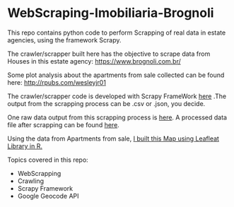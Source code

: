 # WebScraping-Imobiliaria-Brognoli
This repo contains python code to perform Scrapping of real data in estate agencies, using the framework Scrapy.

The crawler/scrapper built here has the objective to scrape data from Houses in this estate agency: https://www.brognoli.com.br/

Some plot analysis about the apartments from sale collected can be found here: http://rpubs.com/wesleyjr01

The crawler/scrapper code is developed with  Scrapy FrameWork  [here](https://github.com/wesleyjr01/WebScraping-Imobiliaria-Brognoly/blob/master/brognoly/brognoly/spiders/scrappingImoveis.py) .The output from the scrapping process can be .csv or .json, you decide.

One raw data output from this scrapping process is [here](https://github.com/wesleyjr01/WebScraping-Imobiliaria-Brognoly/blob/master/brognoly/brognoly/spiders/sale_floripa_apartments_brognoly.json). A processed data file after scrapping can be found [here](https://github.com/wesleyjr01/WebScraping-Imobiliaria-Brognoly/blob/master/brognoly/brognoly/spiders/df_sale_floripa_apartments_brognoly.csv).

Using the data from Apartments from sale, [I built this Map using Leafleat Library in R.](https://wesleyjr01.github.io/)

Topics covered in this repo:
* WebScrapping
* Crawling
* Scrapy Framework
* Google Geocode API
